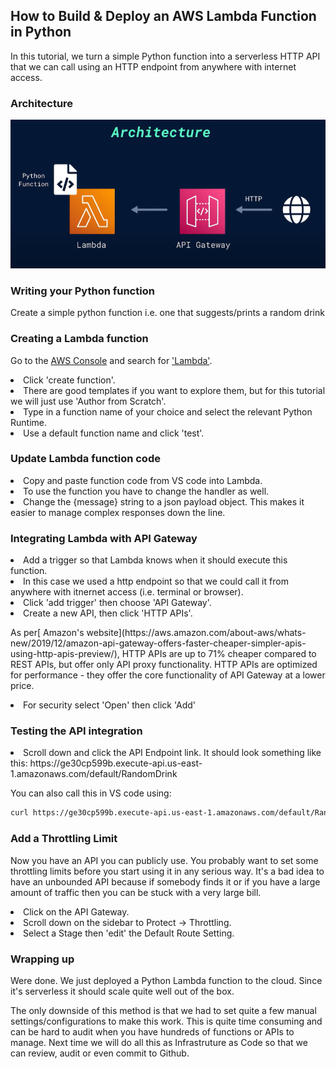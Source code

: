 ## How to Build & Deploy an AWS Lambda Function in Python

In this tutorial, we turn a simple Python function into a serverless HTTP API that we can call using an HTTP endpoint from anywhere with internet access.

### Architecture

<img width=600 class="Architecture" src="https://github.com/markbuckle/AWS-Python-Deploy/blob/main/Architecture.png?raw=true">

### Writing your Python function

Create a simple python function i.e. one that suggests/prints a random drink

### Creating a Lambda function

Go to the [AWS Console](https://us-east-1.console.aws.amazon.com/console/home?region=us-east-1#) and search for ['Lambda'](https://us-east-1.console.aws.amazon.com/lambda/home?region=us-east-1#/functions).

<li>Click 'create function'.</li>

<li>There are good templates if you want to explore them, but for this tutorial we will just use 'Author from Scratch'.</li>

<li>Type in a function name of your choice and select the relevant Python Runtime.</li>

<li>Use a default function name and click 'test'.</li>

### Update Lambda function code

<li>Copy and paste function code from VS code into Lambda.</li>

<li>To use the function you have to change the handler as well.</li>

<li>Change the {message} string to a json payload object. This makes it easier to manage complex responses down the line.</li>

### Integrating Lambda with API Gateway

<li>Add a trigger so that Lambda knows when it should execute this function.</li>

<li>In this case we used a http endpoint so that we could call it from anywhere with itnernet access (i.e. terminal or browser).</li>

<li>Click 'add trigger' then choose 'API Gateway'.</li>

<li>Create a new API, then click 'HTTP APIs'.</li>

<p>As per[ Amazon's website](https://aws.amazon.com/about-aws/whats-new/2019/12/amazon-api-gateway-offers-faster-cheaper-simpler-apis-using-http-apis-preview/), HTTP APIs are up to 71% cheaper compared to REST APIs, but offer only API proxy functionality. HTTP APIs are optimized for performance - they offer the core functionality of API Gateway at a lower price.</p>

<li>For security select 'Open' then click 'Add'</li>

### Testing the API integration

<li>Scroll down and click the API Endpoint link. It should look something like this: https://ge30cp599b.execute-api.us-east-1.amazonaws.com/default/RandomDrink</li>

You can also call this in VS code using:

```sh
curl https://ge30cp599b.execute-api.us-east-1.amazonaws.com/default/RandomDrink
```

### Add a Throttling Limit

Now you have an API you can publicly use. You probably want to set some throttling limits before you start using it in any serious way. It's a bad idea to have an unbounded API because if somebody finds it or if you have a large amount of traffic then you can be stuck with a very large bill.

<li>Click on the API Gateway.</li>

<li>Scroll down on the sidebar to Protect -> Throttling.</li>

<li>Select a Stage then 'edit' the Default Route Setting.</li>

### Wrapping up

Were done. We just deployed a Python Lambda function to the cloud. Since it's serverless it should scale quite well out of the box.

The only downside of this method is that we had to set quite a few manual settings/configurations to make this work. This is quite time consuming and can be hard to audit when you have hundreds of functions or APIs to manage. Next time we will do all this as Infrastruture as Code so that we can review, audit or even commit to Github.
